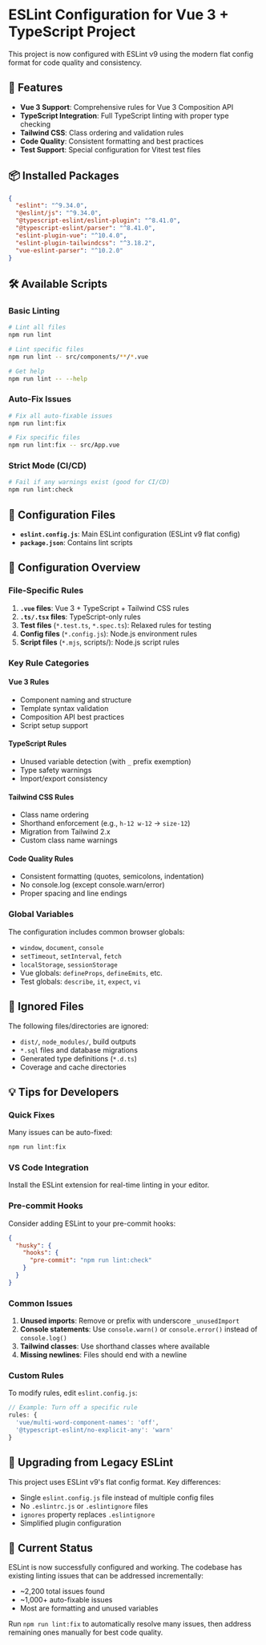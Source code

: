 # ESLint Configuration for Vue 3 + TypeScript Project

This project is now configured with ESLint v9 using the modern flat config format for code quality and consistency.

## 🚀 Features

- **Vue 3 Support**: Comprehensive rules for Vue 3 Composition API
- **TypeScript Integration**: Full TypeScript linting with proper type checking
- **Tailwind CSS**: Class ordering and validation rules
- **Code Quality**: Consistent formatting and best practices
- **Test Support**: Special configuration for Vitest test files

## 📦 Installed Packages

```json
{
  "eslint": "^9.34.0",
  "@eslint/js": "^9.34.0",
  "@typescript-eslint/eslint-plugin": "^8.41.0",
  "@typescript-eslint/parser": "^8.41.0",
  "eslint-plugin-vue": "^10.4.0",
  "eslint-plugin-tailwindcss": "^3.18.2",
  "vue-eslint-parser": "^10.2.0"
}
```

## 🛠 Available Scripts

### Basic Linting
```bash
# Lint all files
npm run lint

# Lint specific files
npm run lint -- src/components/**/*.vue

# Get help
npm run lint -- --help
```

### Auto-Fix Issues
```bash
# Fix all auto-fixable issues
npm run lint:fix

# Fix specific files
npm run lint:fix -- src/App.vue
```

### Strict Mode (CI/CD)
```bash
# Fail if any warnings exist (good for CI/CD)
npm run lint:check
```

## 📁 Configuration Files

- **`eslint.config.js`**: Main ESLint configuration (ESLint v9 flat config)
- **`package.json`**: Contains lint scripts

## 🔧 Configuration Overview

### File-Specific Rules

1. **`.vue` files**: Vue 3 + TypeScript + Tailwind CSS rules
2. **`.ts/.tsx` files**: TypeScript-only rules
3. **Test files** (`*.test.ts`, `*.spec.ts`): Relaxed rules for testing
4. **Config files** (`*.config.js`): Node.js environment rules
5. **Script files** (`*.mjs`, scripts/): Node.js script rules

### Key Rule Categories

#### Vue 3 Rules
- Component naming and structure
- Template syntax validation
- Composition API best practices
- Script setup support

#### TypeScript Rules
- Unused variable detection (with `_` prefix exemption)
- Type safety warnings
- Import/export consistency

#### Tailwind CSS Rules
- Class name ordering
- Shorthand enforcement (e.g., `h-12 w-12` → `size-12`)
- Migration from Tailwind 2.x
- Custom class name warnings

#### Code Quality Rules
- Consistent formatting (quotes, semicolons, indentation)
- No console.log (except console.warn/error)
- Proper spacing and line endings

### Global Variables

The configuration includes common browser globals:
- `window`, `document`, `console`
- `setTimeout`, `setInterval`, `fetch`
- `localStorage`, `sessionStorage`
- Vue globals: `defineProps`, `defineEmits`, etc.
- Test globals: `describe`, `it`, `expect`, `vi`

## 🚫 Ignored Files

The following files/directories are ignored:
- `dist/`, `node_modules/`, build outputs
- `*.sql` files and database migrations
- Generated type definitions (`*.d.ts`)
- Coverage and cache directories

## 💡 Tips for Developers

### Quick Fixes
Many issues can be auto-fixed:
```bash
npm run lint:fix
```

### VS Code Integration
Install the ESLint extension for real-time linting in your editor.

### Pre-commit Hooks
Consider adding ESLint to your pre-commit hooks:
```json
{
  "husky": {
    "hooks": {
      "pre-commit": "npm run lint:check"
    }
  }
}
```

### Common Issues

1. **Unused imports**: Remove or prefix with underscore `_unusedImport`
2. **Console statements**: Use `console.warn()` or `console.error()` instead of `console.log()`
3. **Tailwind classes**: Use shorthand classes where available
4. **Missing newlines**: Files should end with a newline

### Custom Rules
To modify rules, edit `eslint.config.js`:

```javascript
// Example: Turn off a specific rule
rules: {
  'vue/multi-word-component-names': 'off',
  '@typescript-eslint/no-explicit-any': 'warn'
}
```

## 🔄 Upgrading from Legacy ESLint

This project uses ESLint v9's flat config format. Key differences:
- Single `eslint.config.js` file instead of multiple config files
- No `.eslintrc.js` or `.eslintignore` files
- `ignores` property replaces `.eslintignore`
- Simplified plugin configuration

## 📝 Current Status

ESLint is now successfully configured and working. The codebase has existing linting issues that can be addressed incrementally:
- ~2,200 total issues found
- ~1,000+ auto-fixable issues
- Most are formatting and unused variables

Run `npm run lint:fix` to automatically resolve many issues, then address remaining ones manually for best code quality.